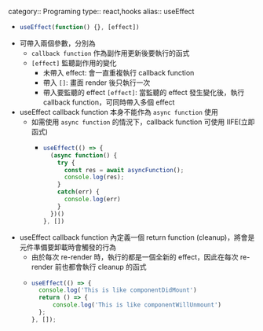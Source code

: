 category:: Programing
type:: react,hooks
alias:: useEffect

- ```typescript
  useEffect(function() {}, [effect])
  ```
- 可帶入兩個參數，分別為
	- `callback function` 作為副作用更新後要執行的函式
	- `[effect]` 監聽副作用的變化
		- 未帶入 effect: 會一直重複執行 callback function
		- 帶入 `[]`: 畫面 render 後只執行一次
		- 帶入要監聽的 effect `[effect]`: 當監聽的 effect 發生變化後，執行 callback function，可同時帶入多個 effect
- useEffect callback function 本身不能作為 `async function` 使用
	- 如需使用 `async function` 的情況下，callback function 可使用 IIFE(立即函式)
		- ```typescript
		  useEffect(() => {
		    (async function() {
		      try {
		        const res = await asyncFunction();
		        console.log(res);
		      }
		      catch(err) {
		        console.log(err)
		      }
		    })()
		  }, [])
		  ```
- useEffect callback function 內定義一個 return function (cleanup)，將會是元件準備要卸載時會觸發的行為
	- 由於每次 re-render 時，執行的都是一個全新的 effect，因此在每次 re-render 前也都會執行 cleanup 的函式
	- ```typescript
	  useEffect(() => {
	    console.log('This is like componentDidMount')
	    return () => {
	    	console.log('This is like componentWillUnmount')
	    };
	  }, []);
	  ```